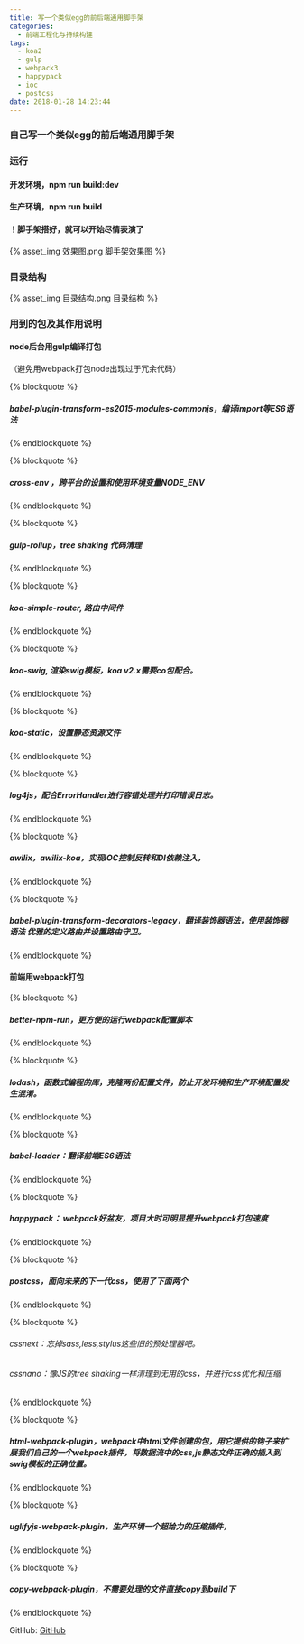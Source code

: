 ```yaml
---
title: 写一个类似egg的前后端通用脚手架
categories:
  - 前端工程化与持续构建
tags:
  - koa2
  - gulp
  - webpack3
  - happypack
  - ioc
  - postcss
date: 2018-01-28 14:23:44
---
```




### 自己写一个类似egg的前后端通用脚手架

### 运行
#### 开发环境，npm run build:dev
#### 生产环境，npm run build
#### ！脚手架搭好，就可以开始尽情表演了
{% asset_img  效果图.png 脚手架效果图 %}

### 目录结构
{% asset_img  目录结构.png 目录结构 %}


### 用到的包及其作用说明


#### node后台用gulp编译打包
（避免用webpack打包node出现过于冗余代码）

{% blockquote %}
##### babel-plugin-transform-es2015-modules-commonjs，编译import等ES6语法
{% endblockquote %}

{% blockquote %}
##### cross-env ，跨平台的设置和使用环境变量NODE_ENV
{% endblockquote %}

{% blockquote %}
##### gulp-rollup，tree shaking 代码清理
{% endblockquote %}

{% blockquote %}
##### koa-simple-router, 路由中间件
{% endblockquote %}

{% blockquote %}
##### koa-swig, 渲染swig模板，koa v2.x需要co包配合。 
{% endblockquote %}

{% blockquote %}
##### koa-static，设置静态资源文件
{% endblockquote %}

{% blockquote %}
##### log4js，配合ErrorHandler进行容错处理并打印错误日志。
{% endblockquote %}

{% blockquote %}
##### awilix，awilix-koa，实现IOC控制反转和DI依赖注入，
{% endblockquote %}

{% blockquote %}
##### babel-plugin-transform-decorators-legacy，翻译装饰器语法，使用装饰器语法 优雅的定义路由并设置路由守卫。
{% endblockquote %}




#### 前端用webpack打包

{% blockquote %}
##### better-npm-run，更方便的运行webpack配置脚本
{% endblockquote %}

{% blockquote %}
##### lodash，函数式编程的库，克隆两份配置文件，防止开发环境和生产环境配置发生混淆。
{% endblockquote %}

{% blockquote %}
##### babel-loader：翻译前端ES6语法
{% endblockquote %}

{% blockquote %}
##### happypack： webpack好盆友，项目大时可明显提升webpack打包速度
{% endblockquote %}

{% blockquote %}
##### postcss，面向未来的下一代css，使用了下面两个
{% endblockquote %}

{% blockquote %}
###### cssnext：忘掉sass,less,stylus这些旧的预处理器吧。
###### cssnano：像JS的tree shaking一样清理到无用的css，并进行css优化和压缩
{% endblockquote %}

{% blockquote %}
##### html-webpack-plugin，webpack中html文件创建的包，用它提供的钩子来扩展我们自己的一个webpack插件，将数据流中的css,js静态文件正确的插入到swig模板的正确位置。
{% endblockquote %}

{% blockquote %}
##### uglifyjs-webpack-plugin，生产环境一个超给力的压缩插件，
{% endblockquote %}

{% blockquote %}
##### copy-webpack-plugin，不需要处理的文件直接copy到build下
{% endblockquote %}


 
GitHub: [GitHub](https://github.com/yllg/WebFramework)